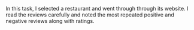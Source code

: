 In this task, I selected a restaurant and went through through its website. I read the reviews carefully and noted the most repeated positive and negative reviews along with ratings.
